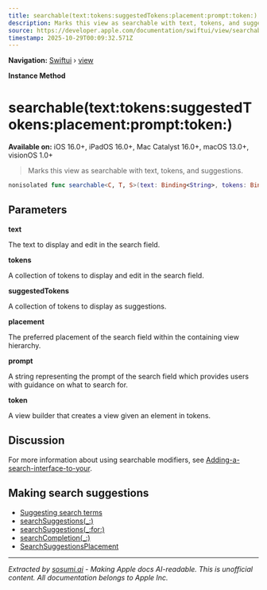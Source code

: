 ```yaml
---
title: searchable(text:tokens:suggestedTokens:placement:prompt:token:)
description: Marks this view as searchable with text, tokens, and suggestions.
source: https://developer.apple.com/documentation/swiftui/view/searchable(text:tokens:suggestedtokens:placement:prompt:token:)
timestamp: 2025-10-29T00:09:32.571Z
---
```


**Navigation:** [Swiftui](/documentation/swiftui) › [view](/documentation/swiftui/view)

**Instance Method**

# searchable(text:tokens:suggestedTokens:placement:prompt:token:)

**Available on:** iOS 16.0+, iPadOS 16.0+, Mac Catalyst 16.0+, macOS 13.0+, visionOS 1.0+

> Marks this view as searchable with text, tokens, and suggestions.

```swift
nonisolated func searchable<C, T, S>(text: Binding<String>, tokens: Binding<C>, suggestedTokens: Binding<C>, placement: SearchFieldPlacement = .automatic, prompt: S, @ViewBuilder token: @escaping (C.Element) -> T) -> some View where C : MutableCollection, C : RandomAccessCollection, C : RangeReplaceableCollection, T : View, S : StringProtocol, C.Element : Identifiable
```

## Parameters

**text**

The text to display and edit in the search field.



**tokens**

A collection of tokens to display and edit in the search field.



**suggestedTokens**

A collection of tokens to display as suggestions.



**placement**

The preferred placement of the search field within the containing view hierarchy.



**prompt**

A string representing the prompt of the search field which provides users with guidance on what to search for.



**token**

A view builder that creates a view given an element in tokens.



## Discussion

For more information about using searchable modifiers, see [Adding-a-search-interface-to-your](/documentation/swiftui/adding-a-search-interface-to-your-app).

## Making search suggestions

- [Suggesting search terms](/documentation/swiftui/suggesting-search-terms)
- [searchSuggestions(_:)](/documentation/swiftui/view/searchsuggestions(_:))
- [searchSuggestions(_:for:)](/documentation/swiftui/view/searchsuggestions(_:for:))
- [searchCompletion(_:)](/documentation/swiftui/view/searchcompletion(_:))
- [SearchSuggestionsPlacement](/documentation/swiftui/searchsuggestionsplacement)

---

*Extracted by [sosumi.ai](https://sosumi.ai) - Making Apple docs AI-readable.*
*This is unofficial content. All documentation belongs to Apple Inc.*
